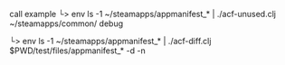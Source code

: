 call example
└> env ls -1 ~/steamapps/appmanifest_* | ./acf-unused.clj ~/steamapps/common/ debug

└> env ls -1 ~/steamapps/appmanifest_* | ./acf-diff.clj $PWD/test/files/appmanifest_* -d -n
